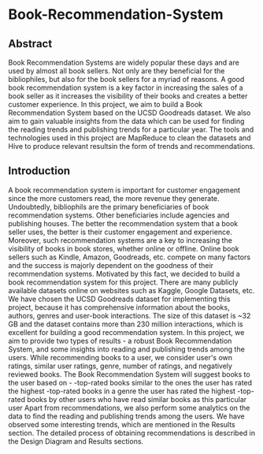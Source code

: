 # Book-Recommendation-System
## Abstract ##
Book Recommendation Systems are widely popular these days and are used by almost all book sellers. Not only are they beneficial for the bibliophiles, but also for the book sellers for a myriad of reasons. A good book recommendation system is a key factor in increasing the sales of a book seller as it increases the visibility of their books and creates a better customer experience. In this project, we aim to build a Book Recommendation System based on the UCSD Goodreads dataset. We also aim to gain valuable insights from the data which can be used for finding the reading trends and publishing trends for a particular year. The tools and technologies used in this project are MapReduce to clean the datasets and Hive to produce relevant resultsin the form of trends and recommendations.

## Introduction ##
A book recommendation system is important for customer engagement since the more customers read, the more revenue they generate. Undoubtedly, bibliophils are the primary beneficiaries of book recommendation systems. Other beneficiaries include agencies and publishing houses. The better the recommendation system that a book seller uses, the better is their customer engagement and experience. Moreover, such recommendation systems are a key to increasing the visibility of books in book stores, whether online or offline. Online book sellers such as Kindle, Amazon, Goodreads, etc. compete on many factors and the success is majorly dependent on the goodness of their recommendation systems. Motivated by this fact, we decided to build a book recommendation system for this project.
There are many publicly available datasets online on websites such as Kaggle, Google Datasets, etc. We have chosen the UCSD Goodreads dataset for implementing this project, because it has comprehensive information about the books, authors, genres and user-book interactions. The size of this dataset is ~32 GB and the dataset contains more than 230 million interactions, which is excellent for building a good recommendation system. In this project, we aim to provide two types of results - a robust Book Recommendation System, and some insights into reading and publishing trends among the users. While recommending books to a user, we consider user's own ratings, similar user ratings, genre, number of ratings, and negatively reviewed books.
The Book Recommendation System will suggest books to the user based on -
-top-rated books similar to the ones the user has rated the highest
-top-rated books in a genre the user has rated the highest
-top-rated books by other users who have read similar books as this particular user
Apart from recommendations, we also perform some analytics on the data to find the reading and publishing trends among the users. We have observed some interesting trends, which are mentioned in the Results section. The detailed process of obtaining recommendations is described in the Design Diagram and Results sections.
